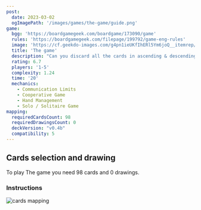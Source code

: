 ```yaml
---
post: 
  date: 2023-03-02
  ogImagePath: '/images/games/the-game/guide.png'
game:
  bgg: 'https://boardgamegeek.com/boardgame/173090/game'
  rules: 'https://boardgamegeek.com/filepage/199792/game-eng-rules'
  image: 'https://cf.geekdo-images.com/g4pn1ieUKfIhERl5Ym6joQ__itemrep/img/4fI4jFXRtKw-ItHIqpzp8tH7r1A=/fit-in/246x300/filters:strip_icc()/pic4203279.png'
  title: 'The game'
  description: "Can you discard all the cards in ascending & descending order without getting stuck? "
  rating: 6.7
  players: '1-5'
  complexity: 1.24
  time: '20'
  mechanics:
    - Communication Limits
    - Cooperative Game
    - Hand Management
    - Solo / Solitaire Game 
mapping:
  requiredCardsCount: 98
  requiredDrawingsCount: 0
  deckVersion: "v0.4b"
  compatibility: 5
---
```


## Cards selection and drawing

To play The game you need 98 cards and 0 drawings.

### Instructions

![cards mapping](/images/games/the-game/guide.png)
